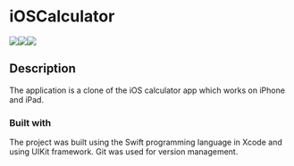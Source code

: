 # iOSCalculator

<img src="https://i.postimg.cc/qB2t6Jqk/Screen-Shot-2022-03-21-at-7-10-40-PM.png"></img><img src="https://i.postimg.cc/Y0CJ72y1/iPhone11.gif"></img><img src="https://i.postimg.cc/9MYhVnXj/i-Pad-pro.png"></img>

## Description
The application is a clone of the iOS calculator app which works on iPhone and iPad.

### Built with

The project was built using the Swift programming language in Xcode and using UIKit framework. Git was used for version management.
